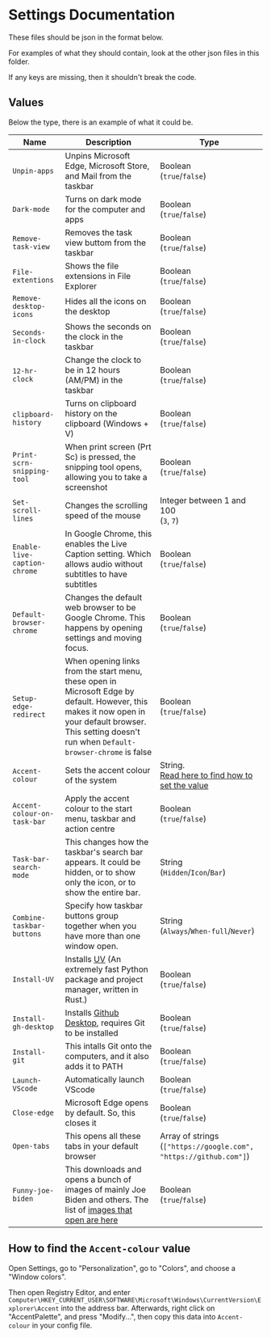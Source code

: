 # Settings Documentation

These files should be json in the format below.

For examples of what they should contain, look at the other json files in this folder.

If any keys are missing, then it shouldn't break the code.

## Values

Below the type, there is an example of what it could be.

| Name                         | Description                                                                                                                                                                                               | Type                                                                                      |
| ---------------------------- | --------------------------------------------------------------------------------------------------------------------------------------------------------------------------------------------------------- | ----------------------------------------------------------------------------------------- |
| `Unpin-apps`                 | Unpins Microsoft Edge, Microsoft Store, and Mail from the taskbar                                                                                                                                         | Boolean<br>(`true`/`false`)                                                               |
| `Dark-mode`                  | Turns on dark mode for the computer and apps                                                                                                                                                              | Boolean<br>(`true`/`false`)                                                               |
| `Remove-task-view`           | Removes the task view buttom from the taskbar                                                                                                                                                             | Boolean<br>(`true`/`false`)                                                               |
| `File-extentions`            | Shows the file extensions in File Explorer                                                                                                                                                                | Boolean<br>(`true`/`false`)                                                               |
| `Remove-desktop-icons`       | Hides all the icons on the desktop                                                                                                                                                                        | Boolean<br>(`true`/`false`)                                                               |
| `Seconds-in-clock`           | Shows the seconds on the clock in the taskbar                                                                                                                                                             | Boolean<br>(`true`/`false`)                                                               |
| `12-hr-clock`                | Change the clock to be in 12 hours (AM/PM) in the taskbar                                                                                                                                                 | Boolean<br>(`true`/`false`)                                                               |
| `clipboard-history`          | Turns on clipboard history on the clipboard (Windows + V)                                                                                                                                                 | Boolean<br>(`true`/`false`)                                                               |
| `Print-scrn-snipping-tool`   | When print screen (Prt Sc) is pressed, the snipping tool opens, allowing you to take a screenshot                                                                                                         | Boolean<br>(`true`/`false`)                                                               |
| `Set-scroll-lines`           | Changes the scrolling speed of the mouse                                                                                                                                                                  | Integer between 1 and 100<br>(`3`, `7`)                                                   |
| `Enable-live-caption-chrome` | In Google Chrome, this enables the Live Caption setting. Which allows audio without subtitles to have subtitles                                                                                           | Boolean<br>(`true`/`false`)                                                               |
| `Default-browser-chrome`     | Changes the default web browser to be Google Chrome. This happens by opening settings and moving focus.                                                                                                   | Boolean<br>(`true`/`false`)                                                               |
| `Setup-edge-redirect`        | When opening links from the start menu, these open in Microsoft Edge by default. However, this makes it now open in your default browser. This setting doesn't run when `Default-browser-chrome` is false | Boolean<br>(`true`/`false`)                                                               |
| `Accent-colour`              | Sets the accent colour of the system                                                                                                                                                                      | String.<br>[Read here to find how to set the value](#how-to-find-the-accent-colour-value) |
| `Accent-colour-on-task-bar`  | Apply the accent colour to the start menu, taskbar and action centre                                                                                                                                      | Boolean<br>(`true`/`false`)                                                               |
| `Task-bar-search-mode`       | This changes how the taskbar's search bar appears. It could be hidden, or to show only the icon, or to show the entire bar.                                                                               | String<br>(`Hidden`/`Icon`/`Bar`)                                                         |
| `Combine-taskbar-buttons`    | Specify how taskbar buttons group together when you have more than one window open.                                                                                                                       | String<br>(`Always`/`When-full`/`Never`)                                                  |
| `Install-UV`                 | Installs [UV](https://github.com/astral-sh/uv) (An extremely fast Python package and project manager, written in Rust.)                                                                                   | Boolean<br>(`true`/`false`)                                                               |
| `Install-gh-desktop`         | Installs [Github Desktop](https://github.com/apps/desktop), requires Git to be installed                                                                                                                  | Boolean<br>(`true`/`false`)                                                               |
| `Install-git`                | This intalls Git onto the computers, and it also adds it to PATH                                                                                                                                          | Boolean<br>(`true`/`false`)                                                               |
| `Launch-VScode`              | Automatically launch VScode                                                                                                                                                                               | Boolean<br>(`true`/`false`)                                                               |
| `Close-edge`                 | Microsoft Edge opens by default. So, this closes it                                                                                                                                                       | Boolean<br>(`true`/`false`)                                                               |
| `Open-tabs`                  | This opens all these tabs in your default browser                                                                                                                                                         | Array of strings<br>(`["https://google.com", "https://github.com"]`)                      |
| `Funny-joe-biden`            | This downloads and opens a bunch of images of mainly Joe Biden and others. The list of [images that open are here](https://github.com/likes-gay/win-config/blob/main/photos.txt)                          | Boolean<br>(`true`/`false`)                                                               |

## How to find the `Accent-colour` value

Open Settings, go to "Personalization", go to "Colors", and choose a "Window colors".

Then open Registry Editor, and enter `Computer\HKEY_CURRENT_USER\SOFTWARE\Microsoft\Windows\CurrentVersion\Explorer\Accent` into the address bar.
Afterwards, right click on "AccentPalette", and press "Modify...", then copy this data into `Accent-colour` in your config file.
